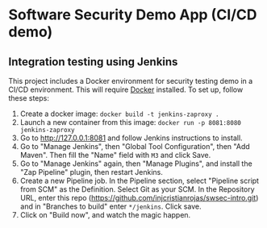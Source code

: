 # Software Security Demo App (CI/CD demo)

## Integration testing using Jenkins

This project includes a Docker environment for security testing demo in a CI/CD environment.
This will require [Docker](https://docs.docker.com/v17.12/install/) installed. To set up,
follow these steps:

1. Create a docker image: `docker build -t jenkins-zaproxy .`
1. Launch a new container from this image: `docker run -p 8081:8080 jenkins-zaproxy`
1. Go to http://127.0.0.1:8081 and follow Jenkins instructions to install.
1. Go to "Manage Jenkins", then "Global Tool Configuration", then "Add Maven". Then fill
the "Name" field with `M3` and click Save.
1. Go to "Manage Jenkins" again, then "Manage Plugins", and install the "Zap Pipeline"
plugin, then restart Jenkins.
1. Create a new Pipeline job. In the Pipeline section, select "Pipeline script from SCM" as
the Definition. Select Git as your SCM. In the Repository URL, enter this repo
(https://github.com/injcristianrojas/swsec-intro.git) and in
"Branches to build" enter `*/jenkins`. Click save.
1. Click on "Build now", and watch the magic happen.